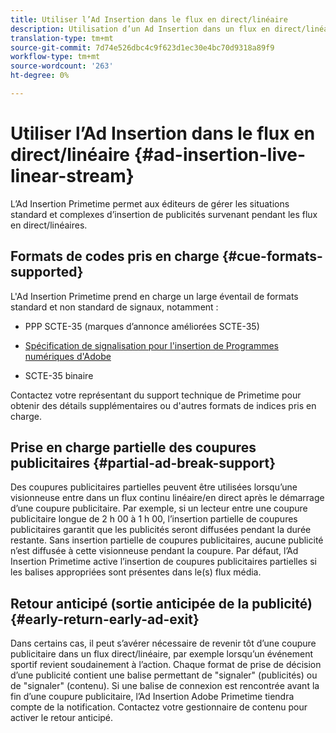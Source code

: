 ```yaml
---
title: Utiliser l’Ad Insertion dans le flux en direct/linéaire
description: Utilisation d’un Ad Insertion dans un flux en direct/linéaire
translation-type: tm+mt
source-git-commit: 7d74e526dbc4c9f623d1ec30e4bc70d9318a89f9
workflow-type: tm+mt
source-wordcount: '263'
ht-degree: 0%

---
```



# Utiliser l’Ad Insertion dans le flux en direct/linéaire {#ad-insertion-live-linear-stream}

L’Ad Insertion Primetime permet aux éditeurs de gérer les situations standard et complexes d’insertion de publicités survenant pendant les flux en direct/linéaires.

## Formats de codes pris en charge {#cue-formats-supported}

L&#39;Ad Insertion Primetime prend en charge un large éventail de formats standard et non standard de signaux, notamment :

* PPP SCTE-35 (marques d’annonce améliorées SCTE-35)

* [Spécification de signalisation pour l&#39;insertion de Programmes numériques d&#39;Adobe](https://www.adobe.com/content/dam/acom/en/devnet/primetime/PrimetimeDigitalProgramInsertionSignalingSpecification.pdf)

* SCTE-35 binaire

Contactez votre représentant du support technique de Primetime pour obtenir des détails supplémentaires ou d&#39;autres formats de indices pris en charge.

## Prise en charge partielle des coupures publicitaires {#partial-ad-break-support}

Des coupures publicitaires partielles peuvent être utilisées lorsqu’une visionneuse entre dans un flux continu linéaire/en direct après le démarrage d’une coupure publicitaire.  Par exemple, si un lecteur entre une coupure publicitaire longue de 2 h 00 à 1 h 00, l’insertion partielle de coupures publicitaires garantit que les publicités seront diffusées pendant la durée restante. Sans insertion partielle de coupures publicitaires, aucune publicité n’est diffusée à cette visionneuse pendant la coupure. Par défaut, l’Ad Insertion Primetime active l’insertion de coupures publicitaires partielles si les balises appropriées sont présentes dans le(s) flux média.

## Retour anticipé (sortie anticipée de la publicité) {#early-return-early-ad-exit}

Dans certains cas, il peut s’avérer nécessaire de revenir tôt d’une coupure publicitaire dans un flux direct/linéaire, par exemple lorsqu’un événement sportif revient soudainement à l’action. Chaque format de prise de décision d’une publicité contient une balise permettant de &quot;signaler&quot; (publicités) ou de &quot;signaler&quot; (contenu). Si une balise de connexion est rencontrée avant la fin d’une coupure publicitaire, l’Ad Insertion Adobe Primetime tiendra compte de la notification. Contactez votre gestionnaire de contenu pour activer le retour anticipé.
